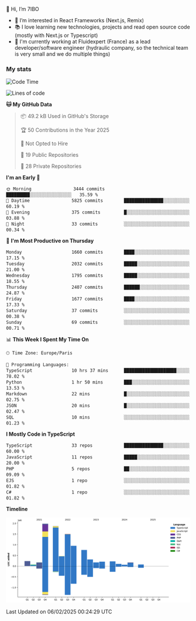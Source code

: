 👋 Hi, I’m 7IBO

- 👀 I’m interested in React Frameworks (Next.js, Remix)
- 📚 I love learning new technologies, projects and read open source code (mostly with Next.js or Typescript)
- 💼 I'm currently working at Fluidexpert (France) as a lead developer/software engineer (hydraulic company, so the technical team is very small and we do multiple things)

### My stats
<!--START_SECTION:waka-->
![Code Time](http://img.shields.io/badge/Code%20Time-999%20hrs%2026%20mins-blue)

![Lines of code](https://img.shields.io/badge/From%20Hello%20World%20I%27ve%20Written-9.2%20million%20lines%20of%20code-blue)

**🐱 My GitHub Data** 

> 📦 49.2 kB Used in GitHub's Storage 
 > 
> 🏆 50 Contributions in the Year 2025
 > 
> 🚫 Not Opted to Hire
 > 
> 📜 19 Public Repositories 
 > 
> 🔑 28 Private Repositories 
 > 
**I'm an Early 🐤** 

```text
🌞 Morning                3444 commits        █████████░░░░░░░░░░░░░░░░   35.59 % 
🌆 Daytime                5825 commits        ███████████████░░░░░░░░░░   60.19 % 
🌃 Evening                375 commits         █░░░░░░░░░░░░░░░░░░░░░░░░   03.88 % 
🌙 Night                  33 commits          ░░░░░░░░░░░░░░░░░░░░░░░░░   00.34 % 
```
📅 **I'm Most Productive on Thursday** 

```text
Monday                   1660 commits        ████░░░░░░░░░░░░░░░░░░░░░   17.15 % 
Tuesday                  2032 commits        █████░░░░░░░░░░░░░░░░░░░░   21.00 % 
Wednesday                1795 commits        █████░░░░░░░░░░░░░░░░░░░░   18.55 % 
Thursday                 2407 commits        ██████░░░░░░░░░░░░░░░░░░░   24.87 % 
Friday                   1677 commits        ████░░░░░░░░░░░░░░░░░░░░░   17.33 % 
Saturday                 37 commits          ░░░░░░░░░░░░░░░░░░░░░░░░░   00.38 % 
Sunday                   69 commits          ░░░░░░░░░░░░░░░░░░░░░░░░░   00.71 % 
```


📊 **This Week I Spent My Time On** 

```text
🕑︎ Time Zone: Europe/Paris

💬 Programming Languages: 
TypeScript               10 hrs 37 mins      ████████████████████░░░░░   78.02 % 
Python                   1 hr 50 mins        ███░░░░░░░░░░░░░░░░░░░░░░   13.53 % 
Markdown                 22 mins             █░░░░░░░░░░░░░░░░░░░░░░░░   02.75 % 
JSON                     20 mins             █░░░░░░░░░░░░░░░░░░░░░░░░   02.47 % 
SQL                      10 mins             ░░░░░░░░░░░░░░░░░░░░░░░░░   01.23 % 
```

**I Mostly Code in TypeScript** 

```text
TypeScript               33 repos            ███████████████░░░░░░░░░░   60.00 % 
JavaScript               11 repos            █████░░░░░░░░░░░░░░░░░░░░   20.00 % 
PHP                      5 repos             ██░░░░░░░░░░░░░░░░░░░░░░░   09.09 % 
EJS                      1 repo              ░░░░░░░░░░░░░░░░░░░░░░░░░   01.82 % 
C#                       1 repo              ░░░░░░░░░░░░░░░░░░░░░░░░░   01.82 % 
```



**Timeline**

![Lines of Code chart](https://raw.githubusercontent.com/7IBO/7IBO/main/assets/bar_graph.png)


 Last Updated on 06/02/2025 00:24:29 UTC
<!--END_SECTION:waka-->
